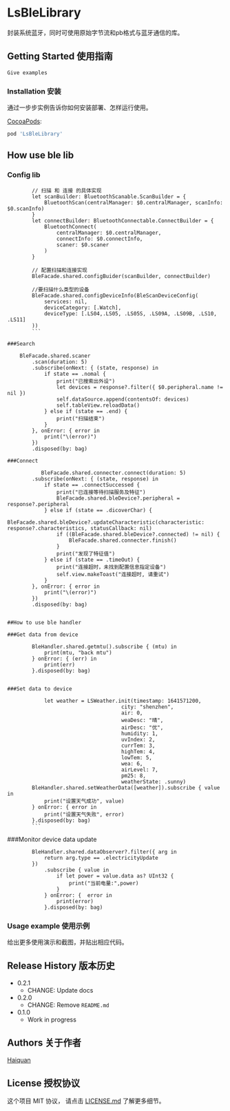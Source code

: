 # LsBleLibrary
 封装系统蓝牙，同时可使用原始字节流和pb格式与蓝牙通信的库。

## Getting Started 使用指南

```
Give examples
```

### Installation 安装

通过一步步实例告诉你如何安装部署、怎样运行使用。

[CocoaPods](https://guides.cocoapods.org/using/using-cocoapods.html):

```sh
pod 'LsBleLibrary'
```
## How use ble lib

### Config lib
```
        // 扫描 和 连接 的具体实现
        let scanBuilder: BluetoothScanable.ScanBuilder = {
            BluetoothScan(centralManager: $0.centralManager, scanInfo: $0.scanInfo)
        }
        let connectBuilder: BluetoothConnectable.ConnectBuilder = {
            BluetoothConnect(
                centralManager: $0.centralManager,
                connectInfo: $0.connectInfo,
                scaner: $0.scaner
            )
        }
        
        // 配置扫描和连接实现
        BleFacade.shared.configBuider(scanBuilder, connectBuilder)
        
        //要扫描什么类型的设备
        BleFacade.shared.configDeviceInfo(BleScanDeviceConfig(
            services: nil,
            deviceCategory: [.Watch],
            deviceType: [.LS04,.LS05, .LS05S, .LS09A, .LS09B, .LS10, .LS11]
        ))
        ```

###Search
```
        BleFacade.shared.scaner
            .scan(duration: 5)
            .subscribe(onNext: { (state, response) in
                if state == .nomal {
                    print("已搜索出外设")
                    let devices = response?.filter({ $0.peripheral.name != nil })
                    self.dataSource.append(contentsOf: devices)
                    self.tableView.reloadData()
                } else if (state == .end) {
                    print("扫描结束")
                }
            }, onError: { error in
                print("\(error)")
            })
            .disposed(by: bag)
```
###Connect
```
               BleFacade.shared.connecter.connect(duration: 5)
            .subscribe(onNext: { (state, response) in
                if state == .connectSuccessed {
                    print("已连接等待扫描服务及特征")
                    BleFacade.shared.bleDevice?.peripheral = response?.peripheral
                } else if (state == .dicoverChar) {
                    BleFacade.shared.bleDevice?.updateCharacteristic(characteristic: response?.characteristics, statusCallback: nil)
                    if ((BleFacade.shared.bleDevice?.connected) != nil) {
                        BleFacade.shared.connecter.finish()
                    }
                    print("发现了特征值")
                } else if (state == .timeOut) {
                    print("连接超时，未找到配置信息指定设备")
                    self.view.makeToast("连接超时, 请重试")
                }
            }, onError: { error in
                print("\(error)")
            })
            .disposed(by: bag)
```

##How to use ble handler

###Get data from device

```
            BleHandler.shared.getmtu().subscribe { (mtu) in
                print(mtu, "back mtu")
            } onError: { (err) in
                print(err)
            }.disposed(by: bag)
```

###Set data to device
```
                let weather = LSWeather.init(timestamp: 1641571200,
                                         city: "shenzhen",
                                         air: 0,
                                         weaDesc: "晴",
                                         airDesc: "优",
                                         humidity: 1,
                                         uvIndex: 2,
                                         currTem: 3,
                                         highTem: 4,
                                         lowTem: 5,
                                         wea: 6,
                                         airLevel: 7,
                                         pm25: 8,
                                         weatherState: .sunny)
            BleHandler.shared.setWeatherData([weather]).subscribe { value in
                print("设置天气成功", value)
            } onError: { error in
                print("设置天气失败", error)
            }.disposed(by: bag)
            ```
###Monitor  device data update

```
        BleHandler.shared.dataObserver?.filter({ arg in
            return arg.type == .electricityUpdate
        })
            .subscribe { value in
                if let power = value.data as? UInt32 {
                    print("当前电量:",power)
                }
            } onError: {  error in
                print(error)
            }.disposed(by: bag)
```

### Usage example 使用示例

给出更多使用演示和截图，并贴出相应代码。

## Release History 版本历史

* 0.2.1
    * CHANGE: Update docs
* 0.2.0
    * CHANGE: Remove `README.md`
* 0.1.0
    * Work in progress

## Authors 关于作者

[Haiquan](https://xiahaiquan.github.io/)

## License 授权协议

这个项目 MIT 协议， 请点击 [LICENSE.md](LICENSE.md) 了解更多细节。
